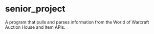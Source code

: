 # senior_project
A program that pulls and parses information from the World of Warcraft Auction House and Item APIs.
